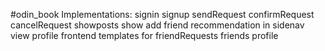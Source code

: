 #odin_book
Implementations:
    signin 
    signup
    sendRequest
    confirmRequest
    cancelRequest
    showposts
    show add friend recommendation in sidenav
    view profile
    frontend templates for 
        friendRequests
        friends 
        profile

